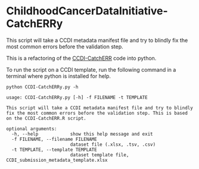 # ChildhoodCancerDataInitiative-CatchERRy
This script will take a CCDI metadata manifest file and try to blindly fix the most common errors before the validation step. 

This is a refactoring of the [CCDI-CatchERR](https://github.com/CBIIT/ChildhoodCancerDataInitiative-CatchERR) code into python.

To run the script on a CCDI template, run the following command in a terminal where python is installed for help.

```
python CCDI-CatchERRy.py -h
```

```
usage: CCDI-CatchERRy.py [-h] -f FILENAME -t TEMPLATE

This script will take a CCDI metadata manifest file and try to blindly fix the most common errors before the validation step. This is based on the CCDI-CatchERR.R script.

optional arguments:
  -h, --help            show this help message and exit
  -f FILENAME, --filename FILENAME
                        dataset file (.xlsx, .tsv, .csv)
  -t TEMPLATE, --template TEMPLATE
                        dataset template file, CCDI_submission_metadata_template.xlsx
```
